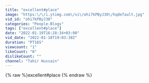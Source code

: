 ```yaml
---
title: "excellent#place"
image: "https:\/\/i.ytimg.com\/vi\/ohi7kPByJ30\/hqdefault.jpg"
vid_id: "ohi7kPByJ30"
categories: "People-Blogs"
tags: ["excellent#place"]
date: "2022-01-19T16:28:34+03:00"
vid_date: "2022-01-18T19:03:38Z"
duration: "PT16S"
viewcount: "1"
likeCount: "0"
dislikeCount: ""
channel: "Tahir Hussain"
---
```

{% raw %}excellent#place {% endraw %}
